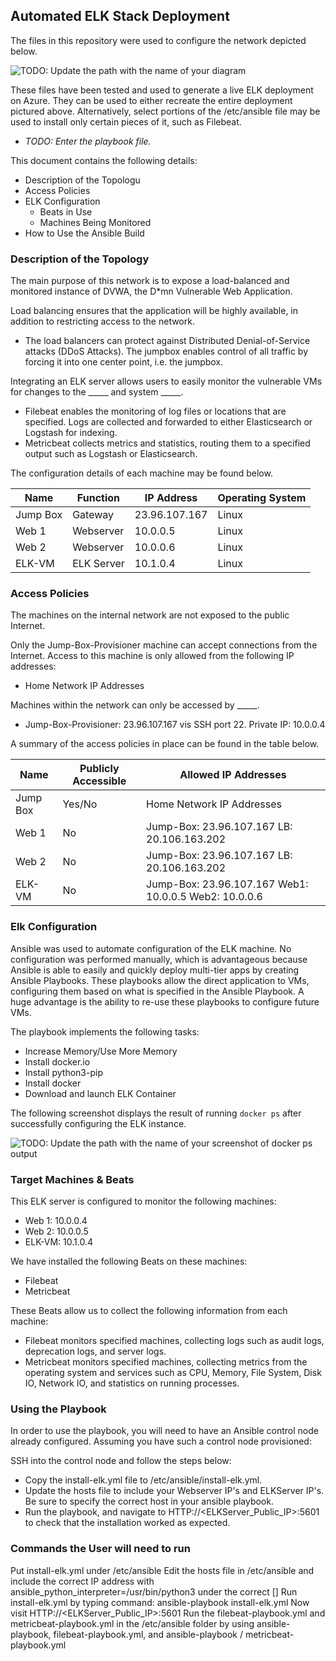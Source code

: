 ## Automated ELK Stack Deployment

The files in this repository were used to configure the network depicted below.

![TODO: Update the path with the name of your diagram](Images/diagram_filename.png)

These files have been tested and used to generate a live ELK deployment on Azure. They can be used to either recreate the entire deployment pictured above. Alternatively, select portions of the /etc/ansible file may be used to install only certain pieces of it, such as Filebeat.

  - _TODO: Enter the playbook file._

This document contains the following details:
- Description of the Topologu
- Access Policies
- ELK Configuration
  - Beats in Use
  - Machines Being Monitored
- How to Use the Ansible Build


### Description of the Topology

The main purpose of this network is to expose a load-balanced and monitored instance of DVWA, the D*mn Vulnerable Web Application.

Load balancing ensures that the application will be highly available, in addition to restricting access to the network.
- The load balancers can protect against Distributed Denial-of-Service attacks (DDoS Attacks). The jumpbox enables control of all traffic by forcing it into one center point, i.e. the jumpbox.

Integrating an ELK server allows users to easily monitor the vulnerable VMs for changes to the _____ and system _____.
- Filebeat enables the monitoring of log files or locations that are specified. Logs are collected and forwarded to either Elasticsearch or Logstash for indexing.
- Metricbeat collects metrics and statistics, routing them to a specified output such as Logstash or Elasticsearch.

The configuration details of each machine may be found below.

| Name     | Function   |  IP Address   | Operating System |
|----------|------------|---------------|------------------|
| Jump Box | Gateway    | 23.96.107.167 | Linux            |
| Web 1    | Webserver  |  10.0.0.5     | Linux            |
| Web 2    | Webserver  |  10.0.0.6     | Linux            |
| ELK-VM   | ELK Server |  10.1.0.4     | Linux            |

### Access Policies

The machines on the internal network are not exposed to the public Internet. 

Only the Jump-Box-Provisioner machine can accept connections from the Internet. Access to this machine is only allowed from the following IP addresses:
- Home Network IP Addresses

Machines within the network can only be accessed by _____.
- Jump-Box-Provisioner: 23.96.107.167 vis SSH port 22. Private IP: 10.0.0.4

A summary of the access policies in place can be found in the table below.

| Name     | Publicly Accessible | Allowed IP Addresses                                  |
|----------|---------------------|-------------------------------------------------------|
| Jump Box | Yes/No              | Home Network IP Addresses                             |
| Web 1    | No                  | Jump-Box: 23.96.107.167 LB: 20.106.163.202            |
| Web 2    | No                  | Jump-Box: 23.96.107.167 LB: 20.106.163.202            |     
| ELK-VM   | No                  | Jump-Box: 23.96.107.167 Web1: 10.0.0.5 Web2: 10.0.0.6 |

### Elk Configuration

Ansible was used to automate configuration of the ELK machine. No configuration was performed manually, which is advantageous because Ansible is able to easily and quickly deploy multi-tier apps by creating Ansible Playbooks. These playbooks allow the direct application to VMs, configuring them based on what is specified in the Ansible Playbook. A huge advantage is the ability to re-use these playbooks to configure future VMs.

The playbook implements the following tasks:
- Increase Memory/Use More Memory
- Install docker.io
- Install python3-pip
- Install docker
- Download and launch ELK Container

The following screenshot displays the result of running `docker ps` after successfully configuring the ELK instance.

![TODO: Update the path with the name of your screenshot of docker ps output](Images/docker_ps_output.png)

### Target Machines & Beats
This ELK server is configured to monitor the following machines:
- Web 1: 10.0.0.4
- Web 2: 10.0.0.5
- ELK-VM: 10.1.0.4

We have installed the following Beats on these machines:
- Filebeat
- Metricbeat

These Beats allow us to collect the following information from each machine:
- Filebeat monitors specified machines, collecting logs such as audit logs, deprecation logs, and server logs.
- Metricbeat monitors specified machines, collecting metrics from the operating system and services such as CPU, Memory, File System, Disk IO, Network IO, and statistics on      running processes.

### Using the Playbook
In order to use the playbook, you will need to have an Ansible control node already configured. Assuming you have such a control node provisioned: 

SSH into the control node and follow the steps below:
- Copy the install-elk.yml file to /etc/ansible/install-elk.yml.
- Update the hosts file to include your Webserver IP's and ELKServer IP's. Be sure to specify the correct host in your ansible playbook.
- Run the playbook, and navigate to HTTP://<ELKServer_Public_IP>:5601 to check that the installation worked as expected.

### Commands the User will need to run
Put install-elk.yml under /etc/ansible
Edit the hosts file in /etc/ansible and include the correct IP address with ansible_python_interpreter=/usr/bin/python3 under the correct []
Run install-elk.yml by typing command: ansible-playbook install-elk.yml
Now visit HTTP://<ELKServer_Public_IP>:5601
Run the filebeat-playbook.yml and metricbeat-playbook.yml in the /etc/ansible folder by using ansible-playbook, filebeat-playbook.yml, and ansible-playbook / metricbeat-playbook.yml
